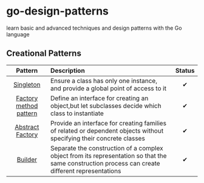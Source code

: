 # go-design-patterns
learn basic and advanced techniques and design patterns with the Go language


## Creational Patterns

| Pattern | Description | Status |
|:-------:|:----------- |:------:|
| [Singleton](./creational_patterns/singleton) | Ensure a class has only one instance, and provide a global point of access to it | ✔ |
| [Factory method pattern](./creational_patterns/factory_method) | Define an interface for creating an object,but let subclasses decide which class to instantiate | ✔ |
| [Abstract Factory](./creational_patterns/abstract_factory) | Provide an interface for creating families of related or dependent objects without specifying their concrete classes | ✔ |
| [Builder](./creational_patterns/builder) | Separate the construction of a complex object from its representation so that the same construction process can create different representations | ✔ |